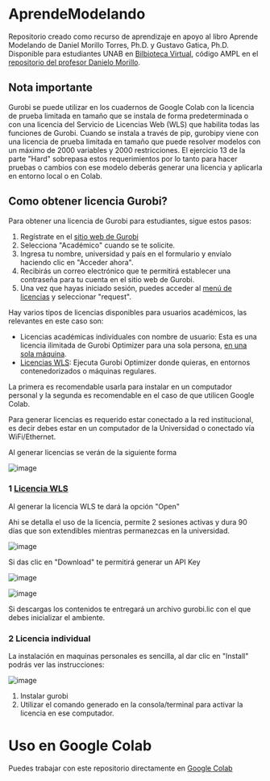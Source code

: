 # AprendeModelando
Repositorio creado como recurso de aprendizaje en apoyo al libro Aprende Modelando de Daniel Morillo Torres, Ph.D. y Gustavo Gatica, Ph.D. Disponible para estudiantes UNAB en [Bilbioteca Virtual](https://recursosdigitales-unab-cl.recursosbiblioteca.unab.cl/rdigital/book6/35613000358274/228/), código AMPL en el [repositorio del profesor Danielo Morillo](https://github.com/dmorill/AprendeModelandoMILP).

## Nota importante

Gurobi se puede utilizar en los cuadernos de Google Colab con la licencia de prueba limitada en tamaño que se instala de forma predeterminada o con una licencia del Servicio de Licencias Web (WLS) que habilita todas las funciones de Gurobi. Cuando se instala a través de pip, gurobipy viene con una licencia de prueba limitada en tamaño que puede resolver modelos con un máximo de 2000 variables y 2000 restricciones. El ejercicio 13 de la parte "Hard" sobrepasa estos requerimientos por lo tanto para hacer pruebas o cambios con ese modelo deberás generar una licencia y aplicarla en entorno local o en Colab. 

## Como obtener licencia Gurobi?

Para obtener una licencia de Gurobi para estudiantes, sigue estos pasos:

1. Regístrate en el [sitio web de Gurobi](https://www.gurobi.com/academia/academic-program-and-licenses/)
2. Selecciona "Académico" cuando se te solicite.
3. Ingresa tu nombre, universidad y país en el formulario y envíalo haciendo clic en "Acceder ahora".
4. Recibirás un correo electrónico que te permitirá establecer una contraseña para tu cuenta en el sitio web de Gurobi.
5. Una vez que hayas iniciado sesión, puedes acceder al [menú de licencias](https://portal.gurobi.com/iam/licenses/request) y seleccionar "request".

Hay varios tipos de licencias disponibles para usuarios académicos, las relevantes en este caso son:
- Licencias académicas individuales con nombre de usuario: Esta es una licencia ilimitada de Gurobi Optimizer para una sola persona, [en una sola máquina](https://support.gurobi.com/hc/en-us/articles/4534601245713-How-do-I-get-started-with-Gurobi-for-academic-users-).
- [Licencias WLS](https://support.gurobi.com/hc/en-us/articles/4534601245713-How-do-I-get-started-with-Gurobi-for-academic-users-): Ejecuta Gurobi Optimizer donde quieras, en entornos contenedorizados o máquinas regulares.

La primera es recomendable usarla para instalar en un computador personal y la segunda es recomendable en el caso de que utilicen Google Colab.

Para generar licencias es requerido estar conectado a la red institucional, es decir debes estar en un computador de la Universidad o conectado vía WiFi/Ethernet.

Al generar licencias se verán de la siguiente forma

![image](https://github.com/fopasten/AprendeModelando/assets/20798216/818713b9-be98-47b6-8e80-216af74b6e4c)


### 1 [Licencia WLS](https://support.gurobi.com/hc/en-us/articles/4409582394769-Google-Colab-Installation-and-Licensing)

Al generar la licencia WLS te dará la opción "Open"

Ahi se detalla el uso de la licencia, permite 2 sesiones activas y dura 90 días que son extendibles mientras permanezcas en la universidad.

![image](https://github.com/fopasten/AprendeModelando/assets/20798216/b92baca1-a53a-45c5-bb7e-e55d92a27afd)

Si das clic en "Download" te permitirá generar un API Key 

![image](https://github.com/fopasten/AprendeModelando/assets/20798216/70b8bc90-ae66-458a-b120-ebf38a5ea38c)

![image](https://github.com/fopasten/AprendeModelando/assets/20798216/7913ee8a-6233-49e2-b1cb-7c0a890a0b4f)

Si descargas los contenidos te entregará un archivo gurobi.lic con el que debes inicializar el ambiente.

### 2 Licencia individual

La instalación en maquinas personales es sencilla, al dar clic en "Install" podrás ver las instrucciones:

![image](https://github.com/fopasten/AprendeModelando/assets/20798216/1be979eb-9728-4d12-a69b-bfe5bba97844)

1. Instalar gurobi
2. Utilizar el comando generado en la consola/terminal para activar la licencia en ese computador.

# Uso en Google Colab

Puedes trabajar con este repositorio directamente en [Google Colab](https://githubtocolab.com/fopasten/AprendeModelando)
